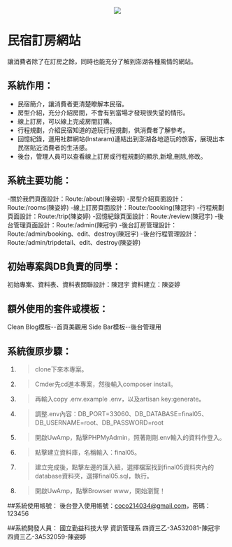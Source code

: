 <p align="center"><img src="https://i.imgur.com/zooZz0l.jpg"></p>

# 民宿訂房網站

讓消費者除了在訂房之餘，同時也能充分了解到澎湖各種風情的網站。

## 系統作用：

- 民宿簡介，讓消費者更清楚瞭解本民宿。
- 房型介紹，充分介紹房間，不會有到當場才發現很失望的情形。
- 線上訂房，可以線上完成房間訂購。
- 行程規劃，介紹民宿知道的遊玩行程規劃，供消費者了解參考。
- 回憶紀錄，運用社群網站(Instaram)連結出到澎湖各地遊玩的旅客，展現出本民宿貼近消費者的生活感。
- 後台，管理人員可以查看線上訂房或行程規劃的顯示,新增,刪除,修改。

## 系統主要功能：

-關於我們頁面設計：Route:/about(陳姿婷)
-房型介紹頁面設計：Route:/rooms(陳姿婷)
-線上訂房頁面設計：Route:/booking(陳冠宇)
-行程規劃頁面設計：Route:/trip(陳姿婷)
-回憶紀錄頁面設計：Route:/review(陳冠宇)
-後台管理頁面設計：Route:/admin(陳冠宇)
-後台訂房管理設計：Route:/admin/booking、edit、destroy(陳冠宇)
-後台行程管理設計：Route:/admin/tripdetail、edit、destroy(陳姿婷)

## 初始專案與DB負責的同學：
初始專案、資料表、資料表關聯設計：陳冠宇
資料建立：陳姿婷

## 額外使用的套件或模板：
Clean Blog模板--首頁美觀用
Side Bar模板--後台管理用

## 系統復原步驟：
1. > clone下來本專案。
2. > Cmder先cd進本專案，然後輸入composer install。
3. >再輸入copy .env.example .env，以及artisan key:generate。
4. > 調整.env內容：DB_PORT=33060、DB_DATABASE=final05、DB_USERNAME=root、DB_PASSWORD=root
5. > 開啟UwAmp，點擊PHPMyAdmin，照著剛剛.env輸入的資料作登入。
6. > 點擊建立資料庫，名稱輸入：final05。
7. > 建立完成後，點擊左邊的匯入紐，選擇檔案找到final05資料夾內的database資料夾，選擇final05.sql，執行。
8. > 開啟UwAmp，點擊Browser www，開始瀏覽！

##系統使用帳號：
後台登入使用帳號：coco214034@gmail.com，密碼：123456

##系統開發人員：
國立勤益科技大學 資訊管理系
四資三乙-3A532081-陳冠宇
四資三乙-3A532059-陳姿婷
